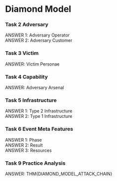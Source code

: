 <h1> Diamond Model </h1>

<h3> Task 2  Adversary </h3>
  ANSWER 1: Adversary Operator <br/>
  ANSWER 2: Adversary Customer

<h3> Task 3  Victim </h3>
  ANSWER: Victim Personae

<h3> Task 4  Capability </h3>
  ANSWER: Adversary Arsenal <br/>
  
<h3> Task 5  Infrastructure </h3>
  ANSWER 1: Type 2 Infrastructure <br/>
  ANSWER 2: Type 1 Infrastructure <br/>
  
<h3> Task 6  Event Meta Features </h3>
  ANSWER 1: Phase <br/> 
  ANSWER 2: Result <br/> 
  ANSWER 3: Resources

<h3> Task 9  Practice Analysis </h3>
  ANSWER:	THM{DIAMOND_MODEL_ATTACK_CHAIN} <br/>
